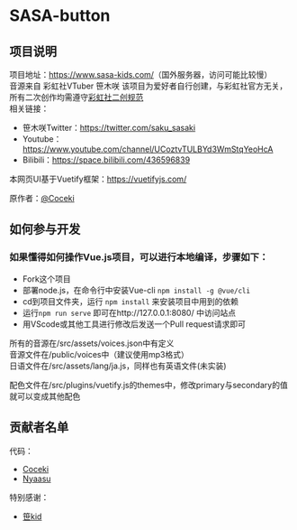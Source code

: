 # SASA-button

## 项目说明
    
项目地址：<https://www.sasa-kids.com/>（国外服务器，访问可能比较慢）  
音源来自 彩虹社VTuber 笹木咲 
该项目为爱好者自行创建，与彩虹社官方无关，所有二次创作均需遵守[彩虹社二创规范](https://event.nijisanji.app/guidelines/)  
相关链接：
* 笹木咲Twitter：<https://twitter.com/saku_sasaki> 
* Youtube：<https://www.youtube.com/channel/UCoztvTULBYd3WmStqYeoHcA>  
* Bilibili：<https://space.bilibili.com/436596839>

本网页UI基于Vuetify框架：<https://vuetifyjs.com/>  

原作者：[@Coceki](https://github.com/Coceki)

## 如何参与开发

### 如果懂得如何操作Vue.js项目，可以进行本地编译，步骤如下：
* Fork这个项目  
* 部署node.js，在命令行中安装Vue-cli `npm install -g @vue/cli`  
* cd到项目文件夹，运行 `npm install` 来安装项目中用到的依赖
* 运行`npm run serve` 即可在http://127.0.0.1:8080/ 中访问站点
* 用VScode或其他工具进行修改后发送一个Pull request请求即可

所有的音源在/src/assets/voices.json中有定义  
音源文件在/public/voices中（建议使用mp3格式）  
日语文件在/src/assets/lang/ja.js，同样也有英语文件(未实装)    

配色文件在/src/plugins/vuetify.js的themes中，修改primary与secondary的值就可以变成其他配色

## 贡献者名单
代码：  
* [Coceki](https://space.bilibili.com/11229533)  
* [Nyaasu](#)

特别感谢：  
* [笹kid](https://space.bilibili.com/2514517)

